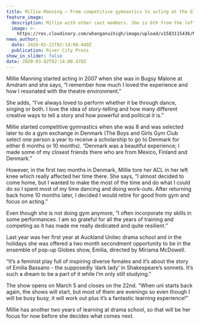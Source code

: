 ```yaml
---
title: Millie Manning – From competitive gymnastics to acting at the Globe Theatre
feature_image:
  description: Millie with other cast members. She is 6th from the left.
  image: >-
    https://res.cloudinary.com/whanganuihigh/image/upload/v1583115436/News/Millie_Manning._ex.RCP_21.2.20.jpg
news_author:
  date: 2020-02-21T02:14:08.449Z
  publication: River City Press
show_in_slider: false
date: 2020-03-02T02:14:08.478Z
---
```

Millie Manning started acting in 2007 when she was in Bugsy Malone at Amdram and she says, “I remember how much I loved the experience and how I resonated with the theatre environment.”

She adds, “I’ve always loved to perform whether it be through dance, singing or both. I love the idea of story-telling and how many different creative ways to tell a story and how powerful and political it is.”

Millie started competitive gymnastics when she was 8 and was selected later to do a gym exchange in Denmark (The Boys and Girls Gym Club select one person a year to receive a scholarship to go to Denmark for either 6 months or 10 months). “Denmark was a beautiful experience; I made some of my closest friends there who are from Mexico, Finland and Denmark.”

However, in the first two months in Denmark, Millie tore her ACL in her left knee which really affected her time there. She says, “I almost decided to come home, but I wanted to make the most of the time and do what I could do so I spent most of my time dancing and doing work-outs. After returning back home 10 months later, I decided I would retire for good from gym and focus on acting.”

Even though she is not doing gym anymore, “I often incorporate my skills in some performances. I am so grateful for all the years of training and competing as it has made me really dedicated and quite resilient.”

Last year was her first year at Auckland Unitec drama school and in the holidays she was offered a two month secondment opportunity to be in the ensemble of pop-up Globes show, Emilia, directed by Miriama McDowell.

“It’s a feminist play full of inspiring diverse females and it’s about the story of Emilia Bassano - the supposedly ‘dark lady’ in Shakespeare’s sonnets. It’s such a dream to be a part of it while I’m only still studying.”

The show opens on March 5 and closes on the 22nd. “When uni starts back again, the shows will start, but most of them are evenings so even though I will be busy busy, it will work out plus it’s a fantastic learning experience!”

Millie has another two years of learning at drama school, so that will be her focus for now before she decides what comes next.

